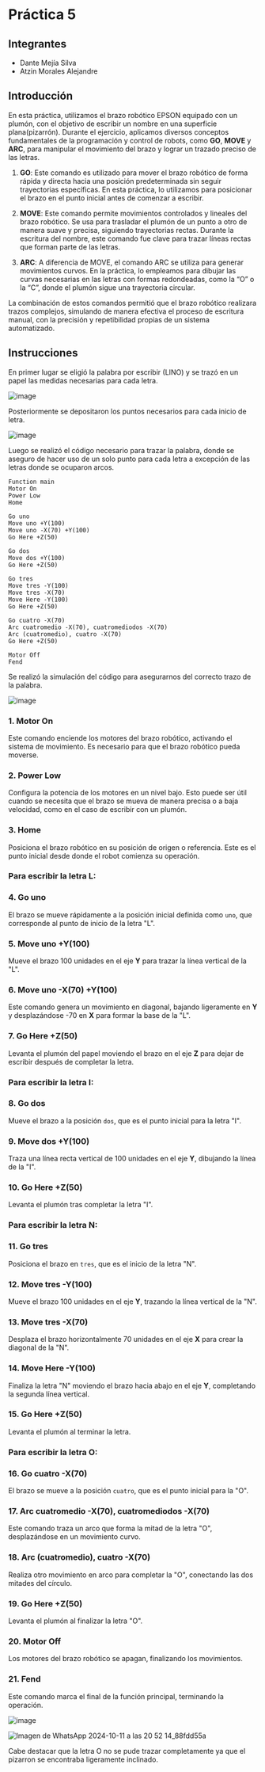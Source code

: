 # Práctica 5

## Integrantes

- Dante Mejía Silva
- Atzin Morales Alejandre

## Introducción 

En esta práctica, utilizamos el brazo robótico EPSON equipado con un plumón, con el objetivo de escribir un nombre en una superficie plana(pizarrón). Durante el ejercicio, aplicamos diversos conceptos fundamentales de la programación y control de robots, como **GO**, **MOVE** y **ARC**, para manipular el movimiento del brazo y lograr un trazado preciso de las letras.

1. **GO**: Este comando es utilizado para mover el brazo robótico de forma rápida y directa hacia una posición predeterminada sin seguir trayectorias específicas. En esta práctica, lo utilizamos para posicionar el brazo en el punto inicial antes de comenzar a escribir.

2. **MOVE**: Este comando permite movimientos controlados y lineales del brazo robótico. Se usa para trasladar el plumón de un punto a otro de manera suave y precisa, siguiendo trayectorias rectas. Durante la escritura del nombre, este comando fue clave para trazar líneas rectas que forman parte de las letras.

3. **ARC**: A diferencia de MOVE, el comando ARC se utiliza para generar movimientos curvos. En la práctica, lo empleamos para dibujar las curvas necesarias en las letras con formas redondeadas, como la “O” o la “C”, donde el plumón sigue una trayectoria circular.

La combinación de estos comandos permitió que el brazo robótico realizara trazos complejos, simulando de manera efectiva el proceso de escritura manual, con la precisión y repetibilidad propias de un sistema automatizado.

## Instrucciones

En primer lugar se eligió la palabra por escribir (LINO) y se trazó en un papel las medidas necesarias para cada letra.

![image](https://github.com/user-attachments/assets/bcd35dce-0472-4fdb-bd64-1830033fa2a8)

Posteriormente se depositaron los puntos necesarios para cada inicio de letra. 

![image](https://github.com/user-attachments/assets/25db1f5b-6268-48ea-99ae-cb3f4e3a2244)

Luego se realizó el código necesario para trazar la palabra, donde se aseguro de hacer uso de un solo punto para cada letra a excepción de las letras donde se ocuparon arcos.
```
Function main
Motor On
Power Low
Home

Go uno
Move uno +Y(100)
Move uno -X(70) +Y(100)
Go Here +Z(50)

Go dos
Move dos +Y(100)
Go Here +Z(50)

Go tres
Move tres -Y(100)
Move tres -X(70)
Move Here -Y(100)
Go Here +Z(50)

Go cuatro -X(70)
Arc cuatromedio -X(70), cuatromediodos -X(70)
Arc (cuatromedio), cuatro -X(70)
Go Here +Z(50)

Motor Off
Fend
```
Se realizó la simulación del código para asegurarnos del correcto trazo de la palabra.

![image](https://github.com/user-attachments/assets/18f53d1a-42e7-4cc2-b67f-6a026c3120f9)

### 1. **Motor On**
Este comando enciende los motores del brazo robótico, activando el sistema de movimiento. Es necesario para que el brazo robótico pueda moverse.

### 2. **Power Low**
Configura la potencia de los motores en un nivel bajo. Esto puede ser útil cuando se necesita que el brazo se mueva de manera precisa o a baja velocidad, como en el caso de escribir con un plumón.

### 3. **Home**
Posiciona el brazo robótico en su posición de origen o referencia. Este es el punto inicial desde donde el robot comienza su operación.

### Para escribir la letra **L**:

### 4. **Go uno**
El brazo se mueve rápidamente a la posición inicial definida como `uno`, que corresponde al punto de inicio de la letra "L".

### 5. **Move uno +Y(100)**
Mueve el brazo 100 unidades en el eje **Y** para trazar la línea vertical de la "L".

### 6. **Move uno -X(70) +Y(100)**
Este comando genera un movimiento en diagonal, bajando ligeramente en **Y** y desplazándose -70 en **X** para formar la base de la "L".

### 7. **Go Here +Z(50)**
Levanta el plumón del papel moviendo el brazo en el eje **Z** para dejar de escribir después de completar la letra.

### Para escribir la letra **I**:

### 8. **Go dos**
Mueve el brazo a la posición `dos`, que es el punto inicial para la letra "I".

### 9. **Move dos +Y(100)**
Traza una línea recta vertical de 100 unidades en el eje **Y**, dibujando la línea de la "I".

### 10. **Go Here +Z(50)**
Levanta el plumón tras completar la letra "I".

### Para escribir la letra **N**:

### 11. **Go tres**
Posiciona el brazo en `tres`, que es el inicio de la letra "N".

### 12. **Move tres -Y(100)**
Mueve el brazo 100 unidades en el eje **Y**, trazando la línea vertical de la "N".

### 13. **Move tres -X(70)**
Desplaza el brazo horizontalmente 70 unidades en el eje **X** para crear la diagonal de la "N".

### 14. **Move Here -Y(100)**
Finaliza la letra "N" moviendo el brazo hacia abajo en el eje **Y**, completando la segunda línea vertical.

### 15. **Go Here +Z(50)**
Levanta el plumón al terminar la letra.

### Para escribir la letra **O**:

### 16. **Go cuatro -X(70)**
El brazo se mueve a la posición `cuatro`, que es el punto inicial para la "O".

### 17. **Arc cuatromedio -X(70), cuatromediodos -X(70)**
Este comando traza un arco que forma la mitad de la letra "O", desplazándose en un movimiento curvo.

### 18. **Arc (cuatromedio), cuatro -X(70)**
Realiza otro movimiento en arco para completar la "O", conectando las dos mitades del círculo.

### 19. **Go Here +Z(50)**
Levanta el plumón al finalizar la letra "O".

### 20. **Motor Off**
Los motores del brazo robótico se apagan, finalizando los movimientos.

### 21. **Fend**
Este comando marca el final de la función principal, terminando la operación.

![image](https://github.com/user-attachments/assets/adea36e7-f508-46f0-a351-835a123244d4)

![Imagen de WhatsApp 2024-10-11 a las 20 52 14_88fdd55a](https://github.com/user-attachments/assets/848bd421-1ae2-4cea-ad98-36adcf1c3387)

Cabe destacar que la letra O no se pude trazar completamente ya que el pizarron se encontraba ligeramente inclinado.









